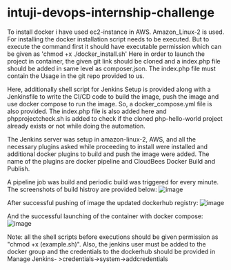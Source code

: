 # intuji-devops-internship-challenge
To install docker i have used ec2-instance in AWS. Amazon_Linux-2 is used. For installing the docker installation script needs to be executed. But to execute the command first it should have executable permission which can be given as 'chmod +x ./docker_install.sh'
Here in order to launch the project in container, the given git link should be cloned and a index.php file should be added in same level as composer.json. The index.php file must contain the Usage in the git repo provided to us.

Here, additionally shell script for Jenkins Setup is provided along with a Jenkinsfile to write the CI/CD code to build the image, push the image and use docker compose to run the image. So, a docker_compose.yml file is also provided. The index.php file is also added here and phpprojectcheck.sh is added to check if the cloned php-hello-world project already exists or not while doing the automation.

The Jenkins server was setup in amazon-linux-2, AWS, and all the necessary plugins asked while proceeding to install were installed and additional docker plugins to build and push the image were added. The name of the plugins are docker pipeline and CloudBees Docker Build and Publish.

A pipeline job was build and periodic build was triggered for every minute. The screenshots of build histroy are provided below:
![image](https://github.com/waglay/intuji-devops-internship-challenge/assets/138477319/ad2843ee-d5d7-4e01-8ee2-8af4719c1724)

After successful pushing of image the updated dockerhub registry:
![image](https://github.com/waglay/intuji-devops-internship-challenge/assets/138477319/81be7b52-6608-4af4-bf67-81410dae92a2)

And the successful launching of the container with docker compose:
![image](https://github.com/waglay/intuji-devops-internship-challenge/assets/138477319/be07be69-7679-4f15-bbc4-f5c85649f821)


Note: all the shell scripts before executions should be given permission as "chmod +x (example.sh)". 
      Also, the jenkins user must be added to the docker group and the credentials to the dockerhub should be provided in Manage Jenkins-          >credentials->system->addcredentials
